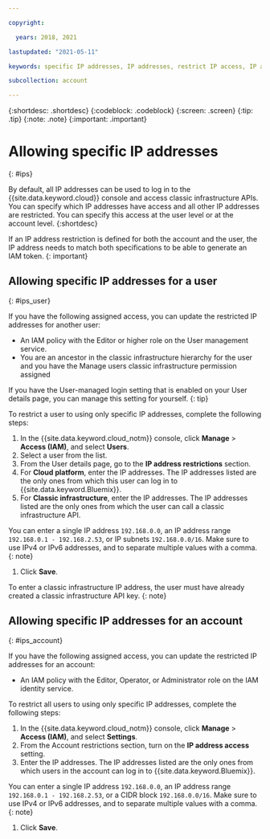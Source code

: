 ```yaml
---

copyright:

  years: 2018, 2021

lastupdated: "2021-05-11"

keywords: specific IP addresses, IP addresses, restrict IP access, IP address access, allow IP access

subcollection: account

---
```


{:shortdesc: .shortdesc}
{:codeblock: .codeblock}
{:screen: .screen}
{:tip: .tip}
{:note: .note}
{:important: .important}

# Allowing specific IP addresses 
{: #ips}

By default, all IP addresses can be used to log in to the {{site.data.keyword.cloud}} console and access classic infrastructure APIs. You can specify which IP addresses have access and all other IP addresses are restricted. You can specify this access at the user level or at the account level. 
{:shortdesc}

If an IP address restriction is defined for both the account and the user, the IP address needs to match both specifications to be able to generate an IAM token.
{: important}

## Allowing specific IP addresses for a user
{: #ips_user}

If you have the following assigned access, you can update the restricted IP addresses for another user:

  * An IAM policy with the Editor or higher role on the User management service.
  * You are an ancestor in the classic infrastructure hierarchy for the user and you have the Manage users classic infrastructure permission assigned

If you have the User-managed login setting that is enabled on your User details page, you can manage this setting for yourself.
{: tip}

To restrict a user to using only specific IP addresses, complete the following steps:

1. In the {{site.data.keyword.cloud_notm}} console, click **Manage** &gt; **Access (IAM)**, and select **Users**.
2. Select a user from the list.
3. From the User details page, go to the **IP address restrictions** section.
4. For **Cloud platform**, enter the IP addresses. The IP addresses listed are the only ones from which this user can log in to {{site.data.keyword.Bluemix}}.
5. For **Classic infrastructure**, enter the IP addresses. The IP addresses listed are the only ones from which the user can call a classic infrastructure API.
  
  You can enter a single IP address `192.168.0.0`, an IP address range `192.168.0.1 - 192.168.2.53`, or IP subnets               `192.168.0.0/16`. Make sure to use IPv4 or IPv6 addresses, and to separate multiple values with a comma. 
  {: note}
  
1. Click **Save**. 

  To enter a classic infrastructure IP address, the user must have already created a classic infrastructure API key.
  {: note}

## Allowing specific IP addresses for an account 
{: #ips_account}

If you have the following assigned access, you can update the restricted IP addresses for an account:

  * An IAM policy with the Editor, Operator, or Administrator role on the IAM identity service.

To restrict all users to using only specific IP addresses, complete the following steps:

1. In the {{site.data.keyword.cloud_notm}} console, click **Manage** &gt; **Access (IAM)**, and select **Settings**.
1. From the Account restrictions section, turn on the **IP address access** setting. 
1. Enter the IP addresses. The IP addresses listed are the only ones from which users in the account can log in to {{site.data.keyword.Bluemix}}.
  
  You can enter a single IP address `192.168.0.0`, an IP address range `192.168.0.1 - 192.168.2.53`, or a CIDR block `192.168.0.0/16`. Make sure to use IPv4 or IPv6 addresses, and to separate multiple values with a comma. 
  {: note}
  
1. Click **Save**. 

